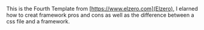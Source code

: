 This is the Fourth Template from [https://www.elzero.com](Elzero),
I elarned how to creat  framework pros and cons as well as the difference between a css file and a framework.